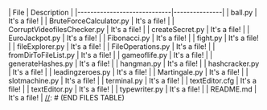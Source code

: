[//]: # (START FILES TABLE)
| File                        | Description   |
|-----------------------------|---------------|
| ball.py                     | It's a file!  |
| BruteForceCalculator.py     | It's a file!  |
| CorruptVideofilesChecker.py | It's a file!  |
| createSecret.py             | It's a file!  |
| EuroJackpot.py              | It's a file!  |
| Fibonacci.py                | It's a file!  |
| fight.py                    | It's a file!  |
| fileExplorer.py             | It's a file!  |
| FileOperations.py           | It's a file!  |
| fromDirToFileList.py        | It's a file!  |
| gameoflife.py               | It's a file!  |
| generateHashes.py           | It's a file!  |
| hangman.py                  | It's a file!  |
| hashcracker.py              | It's a file!  |
| leadingzeroes.py            | It's a file!  |
| Martingale.py               | It's a file!  |
| slotmachine.py              | It's a file!  |
| terminal.py                 | It's a file!  |
| textEditor.cfg              | It's a file!  |
| textEditor.py               | It's a file!  |
| typewriter.py               | It's a file!  |
| README.md                   | It's a file!  |
[//]: # (END FILES TABLE)